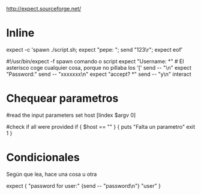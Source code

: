 http://expect.sourceforge.net/

# Inline
expect -c 'spawn ./script.sh; expect "pepe: "; send "123\r"; expect eof'

#!/usr/bin/expect -f
spawn comando o script
expect "Username: *" # El asterisco coge cualquier cosa, porque no pillaba los '['
send -- "\n"
expect "Password:"
send -- "xxxxxxx\n"
expect "accept? *"
send -- "y\n"
interact


# Chequear parametros
#read the input parameters
set host [lindex $argv 0]

#check if all were provided
if { $host == "" }  {
 puts "Falta un parametro"
 exit 1
}



# Condicionales
Según que lea, hace una cosa u otra

expect {
    "password for user:"  {send -- "password\n"}
    "user"
}
